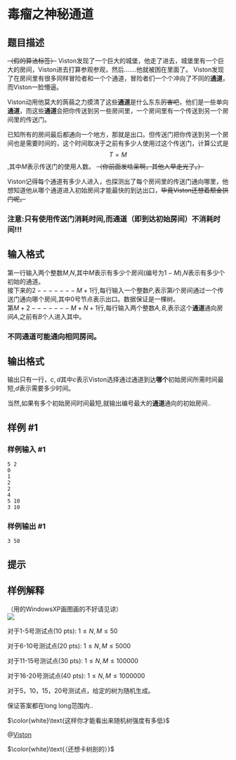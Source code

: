 # 毒瘤之神秘通道

## 题目描述

~~（假的算法标签）~~
Viston发现了一个巨大的城堡，他走了进去，城堡里有一个巨大的房间，Viston进去打算参观参观，然后.......他就被困在里面了。   Viston发现了在房间里有很多同样冒险者和一个个通道，冒险者们一个个冲向了不同的**通道**，而Viston一脸懵逼。    

Viston动用他莫大的蒟蒻之力摸清了这些**通道**是什么东东~~厉害吧~~，他们是一些单向**通道**，而这些**通道**会把你传送到另一些房间里，一个房间里有一个传送到另一个房间里的传送门。     

已知所有的房间最后都通向一个地方，那就是出口。但传送门把你传送到另一个房间也是需要时间的，这个时间取决于之前有多少人使用过这个传送门，计算公式是
$$T=M$$,其中$M$表示传送门的使用人数。 ~~（你前面发啥呆啊，其他人早走光了。）~~

Viston记得每个通道有多少人进入，也探测出了每个房间里的传送门通向哪里，他想知道他从哪个通道进入初始房间才能最快的到达出口，~~毕竟Viston还想着颓金拱门呢。~~

### 注意:只有使用传送门消耗时间,而通道（即到达初始房间）不消耗时间!!!

## 输入格式

第一行输入两个整数$M$,$N$,其中$M$表示有多少个房间(编号为$1-M$),$N$表示有多少个初始的通道。    
接下来的$2-------M+1$行,每行输入一个整数$P$,表示第$i$个房间通过一个传送门通向哪个房间,其中$0$号节点表示出口。数据保证是一棵树。       
第$M+2-------M+N+1$行,每行输入两个整数$A,B$,表示这个**通道**通向房间$A$,之前有$B$个人进入其中。
### 不同**通道**可能通向相同房间。

## 输出格式

输出只有一行，$c,d$其中$c$表示Viston选择通过通道到达**哪个**初始房间所需时间最短,$d$表示需要多少时间。

当然,如果有多个初始房间时间最短,就输出编号最大的**通道**通向的初始房间..

## 样例 #1

### 样例输入 #1
```
5 2
0
1
2
2
4
5 10
3 10
```

### 样例输出 #1

```
3 50
```

## 提示

## 样例解释
（用的WindowsXP画图画的不好请见谅）               
![](https://i.loli.net/2018/10/05/5bb7632fb40f4.jpg)
 
对于1-5号测试点(10 pts): $1 \leq N, M \leq 50$

对于6-10号测试点(20 pts): $1 \leq N, M \leq 5000$

对于11-15号测试点(30 pts): $1 \leq N, M \leq 100000$

对于16-20号测试点(40 pts): $1 \leq N, M \leq 1000000$

对于5，10，15，20号测试点，给定的树为随机生成。

保证答案都在long long范围内..


$\color{white}\text{这样你才能看出来随机树强度有多低}$   

@[Viston](https://www.luogu.org/space/show?uid=107101)

$\color{white}\text{（还想卡树剖的）}$

